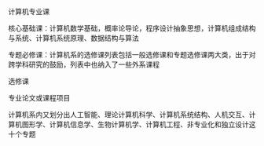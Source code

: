 

计算机专业课

核心基础课：计算机数学基础，概率论导论，程序设计抽象思想，计算机组成结构与系统、计算机系统原理、数据结构与算法

专题必修课：计算机系的选修课列表包括一般选修课和专题选修课两大类，出于对跨学科研究的鼓励，列表中也纳入了一些外系课程

选修课

专业论文或课程项目

计算机系内又划分出人工智能、理论计算机科学、计算机系统结构、人机交互、计算机图形学、计算机信息学、生物计算机学、计算机工程、非专业化和独立设计这十个专题